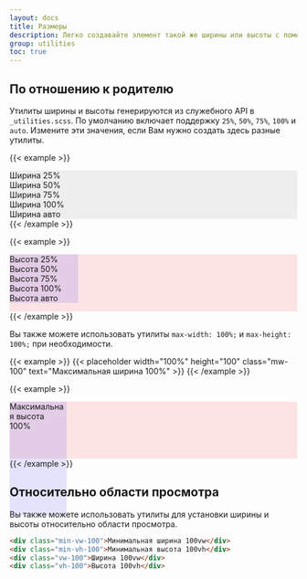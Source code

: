 ```yaml
---
layout: docs
title: Размеры
description: Легко создавайте элемент такой же ширины или высоты с помощью наших утилит для ширины и высоты.
group: utilities
toc: true
---
```


## По отношению к родителю

Утилиты ширины и высоты генерируются из служебного API в `_utilities.scss`. По умолчанию включает поддержку `25%`, `50%`, `75%`, `100%` и `auto`. Измените эти значения, если Вам нужно создать здесь разные утилиты.

{{< example >}}
<div class="w-25 p-3" style="background-color: #eee;">Ширина 25%</div>
<div class="w-50 p-3" style="background-color: #eee;">Ширина 50%</div>
<div class="w-75 p-3" style="background-color: #eee;">Ширина 75%</div>
<div class="w-100 p-3" style="background-color: #eee;">Ширина 100%</div>
<div class="w-auto p-3" style="background-color: #eee;">Ширина авто</div>
{{< /example >}}

{{< example >}}
<div style="height: 100px; background-color: rgba(255,0,0,0.1);">
  <div class="h-25 d-inline-block" style="width: 120px; background-color: rgba(0,0,255,.1)">Высота 25%</div>
  <div class="h-50 d-inline-block" style="width: 120px; background-color: rgba(0,0,255,.1)">Высота 50%</div>
  <div class="h-75 d-inline-block" style="width: 120px; background-color: rgba(0,0,255,.1)">Высота 75%</div>
  <div class="h-100 d-inline-block" style="width: 120px; background-color: rgba(0,0,255,.1)">Высота 100%</div>
  <div class="h-auto d-inline-block" style="width: 120px; background-color: rgba(0,0,255,.1)">Высота авто</div>
</div>
{{< /example >}}

Вы также можете использовать утилиты `max-width: 100%;` и `max-height: 100%;` при необходимости.

{{< example >}}
{{< placeholder width="100%" height="100" class="mw-100" text="Максимальная ширина 100%" >}}
{{< /example >}}

{{< example >}}
<div style="height: 100px; background-color: rgba(255,0,0,.1);">
  <div class="mh-100" style="width: 100px; height: 200px; background-color: rgba(0,0,255,.1);">Максимальная высота 100%</div>
</div>
{{< /example >}}

## Относительно области просмотра

Вы также можете использовать утилиты для установки ширины и высоты относительно области просмотра.

```html
<div class="min-vw-100">Минимальная ширина 100vw</div>
<div class="min-vh-100">Минимальная высота 100vh</div>
<div class="vw-100">Ширина 100vw</div>
<div class="vh-100">Высота 100vh</div>
```
